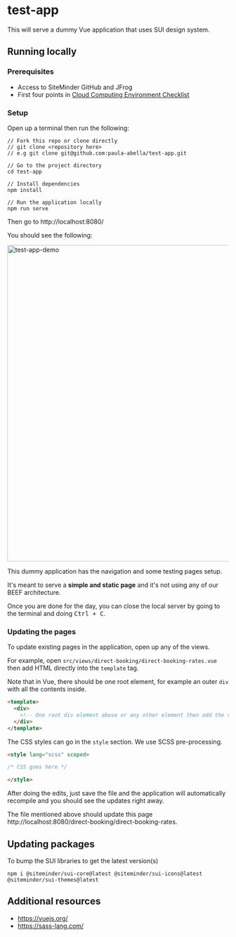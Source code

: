 # test-app

This will serve a dummy Vue application that uses SUI design system.

## Running locally

### Prerequisites
- Access to SiteMinder GitHub and JFrog
- First four points in [Cloud Computing Environment Checklist](https://siteminder.atlassian.net/wiki/spaces/eng/pages/602051554/Cloud+Computing+Environment+Checklist#CloudComputingEnvironmentChecklist-nvmandNodeJS)


### Setup
Open up a terminal then run the following:

```
// Fork this repo or clone directly
// git clone <repository here>
// e.g git clone git@github.com:paula-abella/test-app.git

// Go to the project directory
cd test-app

// Install dependencies
npm install

// Run the application locally
npm run serve
```

Then go to http://localhost:8080/

You should see the following:

<img width="720px" alt="test-app-demo" src="https://user-images.githubusercontent.com/84423488/175458377-515d536c-1002-4ca3-a8ea-297d14bb62ad.png">

This dummy application has the navigation and some testing pages setup.

It's meant to serve a **simple and static page** and it's not using any of our BEEF architecture.

Once you are done for the day, you can close the local server by going to the terminal and doing <kbd>Ctrl + C</kbd>.

### Updating the pages
To update existing pages in the application, open up any of the views.

For example, open `src/views/direct-booking/direct-booking-rates.vue` then add HTML directly into the `template` tag.

Note that in Vue, there should be one root element, for example an outer `div` with all the contents inside.

```html
<template>
  <div>
    <!-- One root div element above or any other element then add the rest of the elements here -->
  </div>
</template>
```

The CSS styles can go in the `style` section. We use SCSS pre-processing.

```html
<style lang="scss" scoped>

/* CSS goes here */

</style>
```

After doing the edits, just save the file and the application will automatically recompile and you should see the updates right away.

The file mentioned above should update this page http://localhost:8080/direct-booking/direct-booking-rates.


## Updating packages
To bump the SUI libraries to get the latest version(s)

```
npm i @siteminder/sui-core@latest @siteminder/sui-icons@latest @siteminder/sui-themes@latest
```

## Additional resources
- https://vuejs.org/
- https://sass-lang.com/

